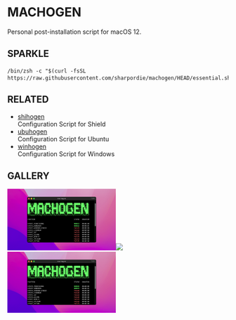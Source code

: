 # MACHOGEN

Personal post-installation script for macOS 12.

<!--
## PREVIEW
## INFLAME
## SPARKLE
## RESOLVE
## RELEASE
## GALLERY
## RESULTS
## MISSION
## GENESIS
## ACQUIRE
## PUBLISH
## RELATED
## HISTORY
## VARIETY
-->

## SPARKLE

```shell
/bin/zsh -c "$(curl -fsSL https://raw.githubusercontent.com/sharpordie/machogen/HEAD/essential.sh)"
```

## RELATED

- [shihogen](https)  
  Configuration Script for Shield
- [ubuhogen](https)  
  Configuration Script for Ubuntu
- [winhogen](https)  
  Configuration Script for Windows

## GALLERY

<a href="assets/img1.png"><img src="assets/img1.png" width="49%"/></a><a><img src="https://upload.wikimedia.org/wikipedia/commons/c/ca/1x1.png" width="2%"/></a><a href="assets/img1.png"><img src="assets/img1.png" width="49%"/></a>
